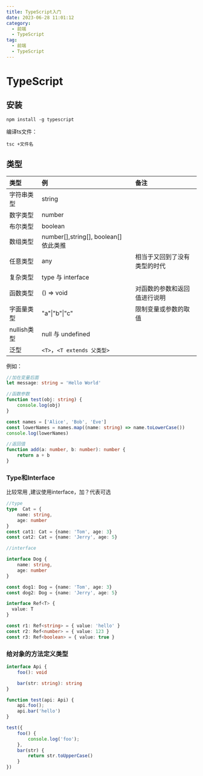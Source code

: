 ```yaml
---
title: TypeScript入门
date: 2023-06-28 11:01:12
category: 
  - 前端
  - TypeScript
tag:
  - 前端
  - TypeScript
---
```


# TypeScript

## 安装

```shell
npm install -g typescript
```

编译ts文件：

```shell
tsc +文件名
```

## 类型

| 类型        | 例                                    | 备注                         |
| :---------- | :------------------------------------ | :--------------------------- |
| 字符串类型  | string                                |                              |
| 数字类型    | number                                |                              |
| 布尔类型    | boolean                               |                              |
| 数组类型    | number[],string[], boolean[] 依此类推 |                              |
| 任意类型    | any                                   | 相当于又回到了没有类型的时代 |
| 复杂类型    | type 与 interface                     |                              |
| 函数类型    | () => void                            | 对函数的参数和返回值进行说明 |
| 字面量类型  | "a"\|"b"\|"c"                         | 限制变量或参数的取值         |
| nullish类型 | null 与 undefined                     |                              |
| 泛型        | `<T>`，`<T extends 父类型>`           |                              |

例如：

```typescript
//加在变量后面
let message: string = 'Hello World'

//函数参数
function test(obj: string) {
    console.log(obj)
}

const names = ['Alice', 'Bob', 'Eve']
const lowerNames = names.map((name: string) => name.toLowerCase())
console.log(lowerNames)

//返回值
function add(a: number, b: number): number {
    return a + b
}
```

### Type和Interface

比较常用 ,建议使用interface，加？代表可选

```typescript
//type
type  Cat = {
    name: string,
    age: number
}
const cat1: Cat = {name: 'Tom', age: 3}
const cat2: Cat = {name: 'Jerry', age: 5}

//interface

interface Dog {
    name: string,
    age: number
}

const dog1: Dog = {name: 'Tom', age: 3}
const dog2: Dog = {name: 'Jerry', age: 5}

interface Ref<T> {
  value: T
}

const r1: Ref<string> = { value: 'hello' }
const r2: Ref<number> = { value: 123 }
const r3: Ref<boolean> = { value: true }
```

### 给对象的方法定义类型

```typescript
interface Api {
    foo(): void

    bar(str: string): string
}

function test(api: Api) {
    api.foo();
    api.bar('hello')
}

test({
    foo() {
        console.log('foo');
    },
    bar(str) {
        return str.toUpperCase()
    }
})

```



